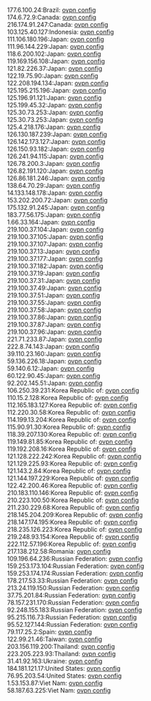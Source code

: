 177.6.100.24:Brazil: [ovpn config](vpn/177_6_100_24.ovpn)  
174.6.72.9:Canada: [ovpn config](vpn/174_6_72_9.ovpn)  
216.174.91.247:Canada: [ovpn config](vpn/216_174_91_247.ovpn)  
103.125.40.127:Indonesia: [ovpn config](vpn/103_125_40_127.ovpn)  
111.106.180.196:Japan: [ovpn config](vpn/111_106_180_196.ovpn)  
111.96.144.229:Japan: [ovpn config](vpn/111_96_144_229.ovpn)  
118.6.200.102:Japan: [ovpn config](vpn/118_6_200_102.ovpn)  
119.169.156.108:Japan: [ovpn config](vpn/119_169_156_108.ovpn)  
121.82.226.37:Japan: [ovpn config](vpn/121_82_226_37.ovpn)  
122.19.75.90:Japan: [ovpn config](vpn/122_19_75_90.ovpn)  
122.208.194.134:Japan: [ovpn config](vpn/122_208_194_134.ovpn)  
125.195.215.196:Japan: [ovpn config](vpn/125_195_215_196.ovpn)  
125.196.91.121:Japan: [ovpn config](vpn/125_196_91_121.ovpn)  
125.199.45.32:Japan: [ovpn config](vpn/125_199_45_32.ovpn)  
125.30.73.253:Japan: [ovpn config](vpn/125_30_73_253.ovpn)  
125.30.73.253:Japan: [ovpn config](vpn/125_30_73_253.ovpn)  
125.4.218.176:Japan: [ovpn config](vpn/125_4_218_176.ovpn)  
126.130.187.239:Japan: [ovpn config](vpn/126_130_187_239.ovpn)  
126.142.173.127:Japan: [ovpn config](vpn/126_142_173_127.ovpn)  
126.150.93.182:Japan: [ovpn config](vpn/126_150_93_182.ovpn)  
126.241.94.115:Japan: [ovpn config](vpn/126_241_94_115.ovpn)  
126.78.200.3:Japan: [ovpn config](vpn/126_78_200_3.ovpn)  
126.82.191.120:Japan: [ovpn config](vpn/126_82_191_120.ovpn)  
126.86.181.246:Japan: [ovpn config](vpn/126_86_181_246.ovpn)  
138.64.70.29:Japan: [ovpn config](vpn/138_64_70_29.ovpn)  
14.133.148.178:Japan: [ovpn config](vpn/14_133_148_178.ovpn)  
153.202.200.72:Japan: [ovpn config](vpn/153_202_200_72.ovpn)  
175.132.91.245:Japan: [ovpn config](vpn/175_132_91_245.ovpn)  
183.77.56.175:Japan: [ovpn config](vpn/183_77_56_175.ovpn)  
1.66.33.164:Japan: [ovpn config](vpn/1_66_33_164.ovpn)  
219.100.37.104:Japan: [ovpn config](vpn/219_100_37_104.ovpn)  
219.100.37.105:Japan: [ovpn config](vpn/219_100_37_105.ovpn)  
219.100.37.107:Japan: [ovpn config](vpn/219_100_37_107.ovpn)  
219.100.37.13:Japan: [ovpn config](vpn/219_100_37_13.ovpn)  
219.100.37.177:Japan: [ovpn config](vpn/219_100_37_177.ovpn)  
219.100.37.182:Japan: [ovpn config](vpn/219_100_37_182.ovpn)  
219.100.37.19:Japan: [ovpn config](vpn/219_100_37_19.ovpn)  
219.100.37.31:Japan: [ovpn config](vpn/219_100_37_31.ovpn)  
219.100.37.49:Japan: [ovpn config](vpn/219_100_37_49.ovpn)  
219.100.37.51:Japan: [ovpn config](vpn/219_100_37_51.ovpn)  
219.100.37.55:Japan: [ovpn config](vpn/219_100_37_55.ovpn)  
219.100.37.58:Japan: [ovpn config](vpn/219_100_37_58.ovpn)  
219.100.37.86:Japan: [ovpn config](vpn/219_100_37_86.ovpn)  
219.100.37.87:Japan: [ovpn config](vpn/219_100_37_87.ovpn)  
219.100.37.96:Japan: [ovpn config](vpn/219_100_37_96.ovpn)  
221.71.233.87:Japan: [ovpn config](vpn/221_71_233_87.ovpn)  
222.8.74.143:Japan: [ovpn config](vpn/222_8_74_143.ovpn)  
39.110.23.160:Japan: [ovpn config](vpn/39_110_23_160.ovpn)  
59.136.226.18:Japan: [ovpn config](vpn/59_136_226_18.ovpn)  
59.140.6.12:Japan: [ovpn config](vpn/59_140_6_12.ovpn)  
60.122.90.45:Japan: [ovpn config](vpn/60_122_90_45.ovpn)  
92.202.145.51:Japan: [ovpn config](vpn/92_202_145_51.ovpn)  
106.250.39.231:Korea Republic of: [ovpn config](vpn/106_250_39_231.ovpn)  
110.15.2.128:Korea Republic of: [ovpn config](vpn/110_15_2_128.ovpn)  
112.165.183.127:Korea Republic of: [ovpn config](vpn/112_165_183_127.ovpn)  
112.220.30.58:Korea Republic of: [ovpn config](vpn/112_220_30_58.ovpn)  
114.199.13.204:Korea Republic of: [ovpn config](vpn/114_199_13_204.ovpn)  
115.90.91.30:Korea Republic of: [ovpn config](vpn/115_90_91_30.ovpn)  
118.39.207.130:Korea Republic of: [ovpn config](vpn/118_39_207_130.ovpn)  
119.149.81.85:Korea Republic of: [ovpn config](vpn/119_149_81_85.ovpn)  
119.192.208.16:Korea Republic of: [ovpn config](vpn/119_192_208_16.ovpn)  
121.128.222.242:Korea Republic of: [ovpn config](vpn/121_128_222_242.ovpn)  
121.129.225.93:Korea Republic of: [ovpn config](vpn/121_129_225_93.ovpn)  
121.143.2.84:Korea Republic of: [ovpn config](vpn/121_143_2_84.ovpn)  
121.144.197.229:Korea Republic of: [ovpn config](vpn/121_144_197_229.ovpn)  
122.42.200.46:Korea Republic of: [ovpn config](vpn/122_42_200_46.ovpn)  
210.183.110.146:Korea Republic of: [ovpn config](vpn/210_183_110_146.ovpn)  
210.223.100.50:Korea Republic of: [ovpn config](vpn/210_223_100_50.ovpn)  
211.230.229.68:Korea Republic of: [ovpn config](vpn/211_230_229_68.ovpn)  
218.145.204.209:Korea Republic of: [ovpn config](vpn/218_145_204_209.ovpn)  
218.147.174.195:Korea Republic of: [ovpn config](vpn/218_147_174_195.ovpn)  
218.235.126.223:Korea Republic of: [ovpn config](vpn/218_235_126_223.ovpn)  
219.248.93.154:Korea Republic of: [ovpn config](vpn/219_248_93_154.ovpn)  
222.112.57.196:Korea Republic of: [ovpn config](vpn/222_112_57_196.ovpn)  
217.138.212.58:Romania: [ovpn config](vpn/217_138_212_58.ovpn)  
109.196.64.236:Russian Federation: [ovpn config](vpn/109_196_64_236.ovpn)  
159.253.173.104:Russian Federation: [ovpn config](vpn/159_253_173_104.ovpn)  
159.253.174.174:Russian Federation: [ovpn config](vpn/159_253_174_174.ovpn)  
178.217.53.33:Russian Federation: [ovpn config](vpn/178_217_53_33.ovpn)  
213.24.119.150:Russian Federation: [ovpn config](vpn/213_24_119_150.ovpn)  
37.75.201.84:Russian Federation: [ovpn config](vpn/37_75_201_84.ovpn)  
78.157.231.170:Russian Federation: [ovpn config](vpn/78_157_231_170.ovpn)  
92.248.155.183:Russian Federation: [ovpn config](vpn/92_248_155_183.ovpn)  
95.215.116.73:Russian Federation: [ovpn config](vpn/95_215_116_73.ovpn)  
95.52.127.144:Russian Federation: [ovpn config](vpn/95_52_127_144.ovpn)  
79.117.25.2:Spain: [ovpn config](vpn/79_117_25_2.ovpn)  
122.99.21.46:Taiwan: [ovpn config](vpn/122_99_21_46.ovpn)  
203.156.119.200:Thailand: [ovpn config](vpn/203_156_119_200.ovpn)  
223.205.223.93:Thailand: [ovpn config](vpn/223_205_223_93.ovpn)  
31.41.92.163:Ukraine: [ovpn config](vpn/31_41_92_163.ovpn)  
184.181.121.17:United States: [ovpn config](vpn/184_181_121_17.ovpn)  
76.95.203.54:United States: [ovpn config](vpn/76_95_203_54.ovpn)  
1.53.153.87:Viet Nam: [ovpn config](vpn/1_53_153_87.ovpn)  
58.187.63.225:Viet Nam: [ovpn config](vpn/58_187_63_225.ovpn)  
